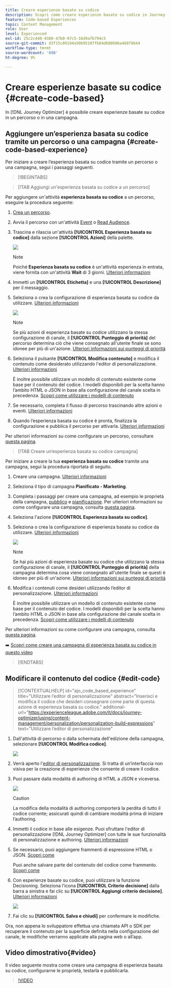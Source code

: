 ```yaml
---
title: Creare esperienze basate su codice
description: Scopri come creare esperienze basate su codice in Journey Optimizer
feature: Code-based Experiences
topic: Content Management
role: User
level: Experienced
exl-id: 25c2c448-9380-47b0-97c5-16d9afb794c5
source-git-commit: d3f15c09194a50b95107fb84d680606a468f8644
workflow-type: tm+mt
source-wordcount: '698'
ht-degree: 9%

---
```


# Creare esperienze basate su codice {#create-code-based}

In [!DNL Journey Optimizer] è possibile creare esperienze basate su codice in un percorso o in una campagna.

## Aggiungere un’esperienza basata su codice tramite un percorso o una campagna {#create-code-based-experience}

Per iniziare a creare l’esperienza basata su codice tramite un percorso o una campagna, segui i passaggi seguenti.

>[!BEGINTABS]

>[!TAB Aggiungi un&#39;esperienza basata su codice a un percorso]

Per aggiungere un&#39;attività **esperienza basata su codice** a un percorso, eseguire la procedura seguente:

1. [Crea un percorso](../building-journeys/journey-gs.md).

1. Avvia il percorso con un&#39;attività [Event](../building-journeys/general-events.md) o [Read Audience](../building-journeys/read-audience.md).

1. Trascina e rilascia un&#39;attività **[!UICONTROL Esperienza basata su codice]** dalla sezione **[!UICONTROL Azioni]** della palette.

   ![](assets/code-based-activity-journey.png)

   >[!NOTE]
   >
   >Poiché **Esperienza basata su codice** è un&#39;attività esperienza in entrata, viene fornita con un&#39;attività **Wait** di 3 giorni. [Ulteriori informazioni](../building-journeys/wait-activity.md#auto-wait-node)

1. Immetti un **[!UICONTROL Etichetta]** e una **[!UICONTROL Descrizione]** per il messaggio.

1. Seleziona o crea la configurazione di esperienza basata su codice da utilizzare. [Ulteriori informazioni](code-based-configuration.md)

   ![](assets/code-based-activity-config.png)

   >[!NOTE]
   >
   >Se più azioni di esperienza basate su codice utilizzano la stessa configurazione di canale, il **[!UICONTROL Punteggio di priorità]** del percorso determina ciò che viene consegnato all&#39;utente finale se sono idonee per più di un&#39;azione. [Ulteriori informazioni sui punteggi di priorità](../conflict-prioritization/priority-scores.md)

1. Seleziona il pulsante **[!UICONTROL Modifica contenuto]** e modifica il contenuto come desiderato utilizzando l&#39;editor di personalizzazione. [Ulteriori informazioni](#edit-code)

   È inoltre possibile utilizzare un modello di contenuto esistente come base per il contenuto del codice. I modelli disponibili per la scelta hanno l’ambito HTML o JSON in base alla configurazione del canale scelta in precedenza. [Scopri come utilizzare i modelli di contenuto](../content-management/use-content-templates.md)

1. Se necessario, completa il flusso di percorso trascinando altre azioni o eventi. [Ulteriori informazioni](../building-journeys/about-journey-activities.md)

1. Quando l’esperienza basata su codice è pronta, finalizza la configurazione e pubblica il percorso per attivarla. [Ulteriori informazioni](../building-journeys/publishing-the-journey.md)

Per ulteriori informazioni su come configurare un percorso, consultare [questa pagina](../building-journeys/journey-gs.md).

>[!TAB Creare un’esperienza basata su codice campagna]

Per iniziare a creare la tua **esperienza basata su codice** tramite una campagna, segui la procedura riportata di seguito.

1. Creare una campagna. [Ulteriori informazioni](../campaigns/create-campaign.md)

1. Seleziona il tipo di campagna **Pianificato - Marketing**.

1. Completa i passaggi per creare una campagna, ad esempio le proprietà della campagna, [pubblico](../audience/about-audiences.md) e [pianificazione](../campaigns/create-campaign.md#schedule). Per ulteriori informazioni su come configurare una campagna, consulta [questa pagina](../campaigns/get-started-with-campaigns.md).

1. Seleziona l&#39;azione **[!UICONTROL Esperienza basata su codice]**.

1. Seleziona o crea la configurazione di esperienza basata su codice da utilizzare. [Ulteriori informazioni](code-based-configuration.md)

   ![](assets/code-based-campaign-surface.png)

   >[!NOTE]
   >
   >Se hai più azioni di esperienza basate su codice che utilizzano la stessa configurazione di canale, il **[!UICONTROL Punteggio di priorità]** della campagna determina cosa viene consegnato all&#39;utente finale se questi è idoneo per più di un&#39;azione. [Ulteriori informazioni sui punteggi di priorità](../conflict-prioritization/priority-scores.md)

1. Modifica i contenuti come desideri utilizzando l’editor di personalizzazione. [Ulteriori informazioni](#edit-code)

   È inoltre possibile utilizzare un modello di contenuto esistente come base per il contenuto del codice. I modelli disponibili per la scelta hanno l’ambito HTML o JSON in base alla configurazione del canale scelta in precedenza. [Scopri come utilizzare i modelli di contenuto](../content-management/use-content-templates.md)

   <!--![](assets/code-based-campaign-edit-content.png)-->

Per ulteriori informazioni su come configurare una campagna, consulta [questa pagina](../campaigns/get-started-with-campaigns.md).

➡️ [Scopri come creare una campagna di esperienza basata su codice in questo video](#video)

>[!ENDTABS]

## Modificare il contenuto del codice {#edit-code}

>[!CONTEXTUALHELP]
>id="ajo_code_based_experience"
>title="Utilizzare l’editor di personalizzazione"
>abstract="Inserisci e modifica il codice che desideri consegnare come parte di questa azione di esperienza basata su codice."
>additional-url="https://experienceleague.adobe.com/it/docs/journey-optimizer/using/content-management/personalization/personalization-build-expressions" text="Utilizzare l’editor di personalizzazione"

1. Dall&#39;attività di percorso o dalla schermata dell&#39;edizione della campagna, selezionare **[!UICONTROL Modifica codice]**.

   ![](assets/code-based-campaign-edit-code.png)

1. Verrà aperto l&#39;[editor di personalizzazione](../personalization/personalization-build-expressions.md). Si tratta di un’interfaccia non visiva per la creazione di esperienze che consente di creare il codice.

1. Puoi passare dalla modalità di authoring di HTML a JSON e viceversa.

   ![](assets/code-based-campaign-code-editor.png)

   >[!CAUTION]
   >
   >La modifica della modalità di authoring comporterà la perdita di tutto il codice corrente; assicurati quindi di cambiare modalità prima di iniziare l’authoring.

1. Immetti il codice in base alle esigenze. Puoi sfruttare l&#39;editor di personalizzazione [!DNL Journey Optimizer] con tutte le sue funzionalità di personalizzazione e authoring. [Ulteriori informazioni](../personalization/personalization-build-expressions.md)

1. Se necessario, puoi aggiungere frammenti di espressione HTML o JSON. [Scopri come](../personalization/use-expression-fragments.md)

   Puoi anche salvare parte del contenuto del codice come frammento. [Scopri come](../content-management/fragments.md#save-as-expression-fragment)

1. Con esperienze basate su codice, puoi utilizzare la funzione Decisioning. Seleziona l&#39;icona **[!UICONTROL Criterio decisione]** dalla barra a sinistra e fai clic su **[!UICONTROL Aggiungi criterio decisione]**. [Ulteriori informazioni](../experience-decisioning/create-decision.md)

   ![](assets/code-based-campaign-create-decision.png)

1. Fai clic su **[!UICONTROL Salva e chiudi]** per confermare le modifiche.

Ora, non appena lo sviluppatore effettua una chiamata API o SDK per recuperare il contenuto per la superficie definita nella configurazione del canale, le modifiche verranno applicate alla pagina web o all’app.

## Video dimostrativo{#video}

Il video seguente mostra come creare una campagna di esperienza basata su codice, configurarne le proprietà, testarla e pubblicarla.

>[!VIDEO](https://video.tv.adobe.com/v/3428868/?quality=12&learn=on)
